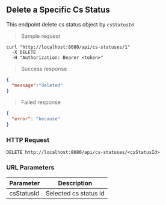 ## Delete a Specific Cs Status
This endpoint delete cs status object by <code>csStatusId</code>

> Sample request 

```shell
curl "http://localhost:8080/api/cs-statuses/1"
  -X DELETE
  -H "Authorization: Bearer <token>"
```

> Success response

```json
{
  "message":"deleted"
}
```

> Failed response

```json
{
  "error": "because"
}
```

### HTTP Request

`DELETE http://localhost:8080/api/cs-statuses/<csStatusId>`

### URL Parameters

Parameter | Description
--------- | -----------
csStatusId | Selected cs status id